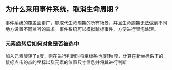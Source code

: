 ## 为什么采用事件系统，取消生命周期 ?
事件系统的覆盖面更广，能取代生命周期的所有场景，并且生命周期无法做到不同地方设置不同监听的需求。事件系统可以模拟鼠标事件，方便进行冒泡处理。

### 元素旋转后如何对象是否被选中
加入元素旋转了a度，则在进行判断时将坐标系也旋转a度，计算在新坐标系下的鼠标点击的点的坐标以及元素的位置尺寸信息并将其进行判断